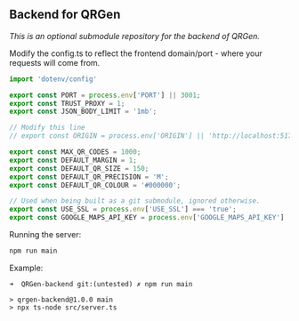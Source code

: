 ## Backend for QRGen

*This is an optional submodule repository for the backend of QRGen.*

Modify the config.ts to reflect the frontend domain/port - where your requests will come from. 

```typescript
import 'dotenv/config'

export const PORT = process.env['PORT'] || 3001;
export const TRUST_PROXY = 1;
export const JSON_BODY_LIMIT = '1mb';

// Modify this line
// export const ORIGIN = process.env['ORIGIN'] || 'http://localhost:5173';

export const MAX_QR_CODES = 1000;
export const DEFAULT_MARGIN = 1;
export const DEFAULT_QR_SIZE = 150;
export const DEFAULT_QR_PRECISION = 'M';
export const DEFAULT_QR_COLOUR = '#000000';

// Used when being built as a git submodule, ignored otherwise.
export const USE_SSL = process.env['USE_SSL'] === 'true';
export const GOOGLE_MAPS_API_KEY = process.env['GOOGLE_MAPS_API_KEY'] || '';
```

Running the server: 

```bash
npm run main
```

Example:
```
➜  QRGen-backend git:(untested) ✗ npm run main

> qrgen-backend@1.0.0 main
> npx ts-node src/server.ts
```
